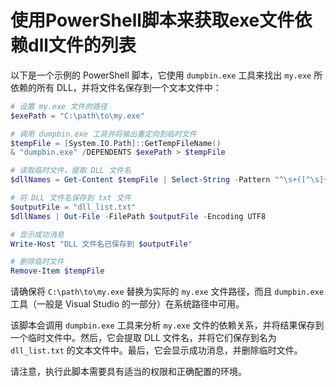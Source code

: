 <!--
 * @Author: MB's X13 374870361@qq.com
 * @Date: 2023-12-26 16:24:51
 * @LastEditors: MB's X13 374870361@qq.com
 * @LastEditTime: 2023-12-26 16:24:59
 * @Description: 
-->
# 使用PowerShell脚本来获取exe文件依赖dll文件的列表

以下是一个示例的 PowerShell 脚本，它使用 `dumpbin.exe` 工具来找出 `my.exe` 所依赖的所有 DLL，并将文件名保存到一个文本文件中：

```powershell
# 设置 my.exe 文件的路径
$exePath = "C:\path\to\my.exe"

# 调用 dumpbin.exe 工具并将输出重定向到临时文件
$tempFile = [System.IO.Path]::GetTempFileName()
& "dumpbin.exe" /DEPENDENTS $exePath > $tempFile

# 读取临时文件，提取 DLL 文件名
$dllNames = Get-Content $tempFile | Select-String -Pattern "^\s+([^\s]+\.dll)" | ForEach-Object { $_.Matches.Groups[1].Value }

# 将 DLL 文件名保存到 txt 文件
$outputFile = "dll_list.txt"
$dllNames | Out-File -FilePath $outputFile -Encoding UTF8

# 显示成功消息
Write-Host "DLL 文件名已保存到 $outputFile"

# 删除临时文件
Remove-Item $tempFile
```

请确保将 `C:\path\to\my.exe` 替换为实际的 `my.exe` 文件路径，而且 `dumpbin.exe` 工具（一般是 Visual Studio 的一部分）在系统路径中可用。

该脚本会调用 `dumpbin.exe` 工具来分析 `my.exe` 文件的依赖关系，并将结果保存到一个临时文件中。然后，它会提取 DLL 文件名，并将它们保存到名为 `dll_list.txt` 的文本文件中。最后，它会显示成功消息，并删除临时文件。

请注意，执行此脚本需要具有适当的权限和正确配置的环境。
